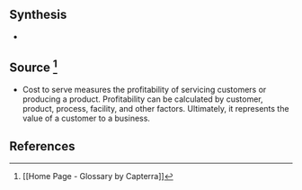 ## Synthesis
- 
## Source [^1]
- Cost to serve measures the profitability of servicing customers or producing a product. Profitability can be calculated by customer, product, process, facility, and other factors. Ultimately, it represents the value of a customer to a business.
## References

[^1]: [[Home Page - Glossary by Capterra]]